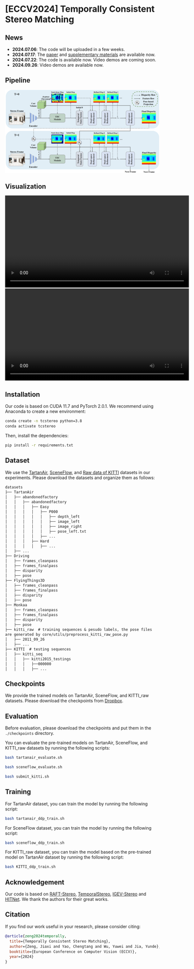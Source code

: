 # [ECCV2024] Temporally Consistent Stereo Matching

## News

- **2024.07.06**: The code will be uploaded in a few weeks.
- **2024.07.17**: The [paper](https://arxiv.org/pdf/2407.11950) and [supplementary materials](./pdf/Temporally_Consistent_Stereo_Matching_supp.pdf) are available now.
- **2024.07.22**: The code is available now. Video demos are coming soon.
- **2024.09.26**: Video demos are available now.

## Pipeline
![pipeline](./img/pipeline.png "pipeline")

## Visualization
<video width="600" controls>
  <source src="./video/abandonedfactory_Easy_P002.mp4" type="video/mp4">
  Your browser does not support the video tag.
</video>
<video width="600" controls>
  <source src="./video/demo_kitti.mp4" type="video/mp4">
  Your browser does not support the video tag.
</video>


## Installation

Our code is based on CUDA 11.7 and PyTorch 2.0.1. We recommend using Anaconda to create a new environment:

```bash
conda create -n tcstereo python=3.8
conda activate tcstereo
```

Then, install the dependencies:

```bash
pip install -r requirements.txt
```

## Dataset

We use the [TartanAir](https://github.com/castacks/tartanair_tools), [SceneFlow](https://lmb.informatik.uni-freiburg.de/resources/datasets/SceneFlowDatasets.en.html), and [Raw data of KITTI](https://github.com/youmi-zym/TemporalStereo?tab=readme-ov-file#kitti-20122015) datasets in our experiments. Please download the datasets and organize them as follows:

```
datasets
├── TartanAir
│   ├── abandonedfactory
│   │   ├── abandonedfactory
│   │   │   ├── Easy
│   │   │   │   ├── P000
│   │   │   │   │   ├── depth_left
│   │   │   │   │   ├── image_left
│   │   │   │   │   ├── image_right
│   │   │   │   │   ├── pose_left.txt
│   │   │   │   ├── ...
│   │   │   ├── Hard
│   │   │   │   ├── ...
│   ├── ...
├── Driving
│   ├── frames_cleanpass
│   ├── frames_finalpass
│   ├── disparity
│   ├── pose
├── FlyingThings3D
│   ├── frames_cleanpass
│   ├── frames_finalpass
│   ├── disparity
│   ├── pose
├── Monkaa
│   ├── frames_cleanpass
│   ├── frames_finalpass
│   ├── disparity
│   ├── pose
├── kitti_raw  # training sequences & pesudo labels, the pose files are generated by core/utils/preprocess_kitti_raw_pose.py
│   ├── 2011_09_26
│   ├── ...
├── KITTI  # testing sequences
│   ├── kitti_seq
│   │   ├── kitti2015_testings
│   │   │   ├──000000
│   │   │   ├── ...
```

## Checkpoints

We provide the trained models on TartanAir, SceneFlow, and KITTI_raw datasets. Please download the checkpoints from [Dropbox](https://www.dropbox.com/scl/fo/ut5uvvispo82prjct67j5/AAe173vjhLhV5VdlKa-Vt7M?rlkey=eba6jrym9fqz4lfehj5zy0mk7&st=eh9gfxrw&dl=0).

## Evaluation

Before evaluation, please download the checkpoints and put them in the `./checkpoints` directory.

You can evaluate the pre-trained models on TartanAir, SceneFlow, and KITTI_raw datasets by running the following scripts:

```bash
bash tartanair_evaluate.sh
```

```bash
bash sceneflow_evaluate.sh
```

```bash
bash submit_kitti.sh
```

## Training

For TartanAir dataset, you can train the model by running the following script:
```bash
bash tartanair_ddp_train.sh
```

For SceneFlow dataset, you can train the model by running the following script:
```bash
bash sceneflow_ddp_train.sh
```

For KITTI_raw dataset, you can train the model based on the pre-trained model on TartanAir dataset by running the following script:
```bash
bash KITTI_ddp_train.sh
```

## Acknowledgement

Our code is based on [RAFT-Stereo](https://github.com/princeton-vl/RAFT-Stereo), [TemporalStereo](https://github.com/youmi-zym/TemporalStereo?tab=readme-ov-file#kitti-20122015), [IGEV-Stereo](https://github.com/gangweiX/IGEV) and [HITNet](https://arxiv.org/abs/2007.12140). We thank the authors for their great works.

## Citation

If you find our work useful in your research, please consider citing:

```bibtex
@article{zeng2024temporally,
  title={Temporally Consistent Stereo Matching},
  author={Zeng, Jiaxi and Yao, Chengtang and Wu, Yuwei and Jia, Yunde},
  booktitle={European Conference on Computer Vision (ECCV)},
  year={2024}
}
```
